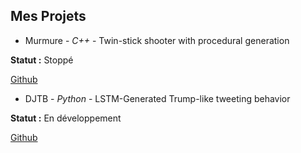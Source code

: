 ## Mes Projets

* Murmure - _C++_ - Twin-stick shooter with procedural generation

__Statut :__ Stoppé

[Github](https://github.com/lilelvis98/Murmure)



* DJTB - _Python_ - LSTM-Generated Trump-like tweeting behavior

__Statut :__ En développement

[Github](https://github.com/QTGTech/DJTB-Generator)
